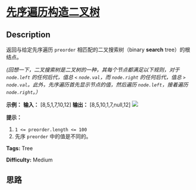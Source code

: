 # [先序遍历构造二叉树][title]

## Description

返回与给定先序遍历 `preorder` 相匹配的二叉搜索树（binary **search** tree）的根结点。

_(回想一下，二叉搜索树是二叉树的一种，其每个节点都满足以下规则，对于  `node.left` 的任何后代，值总 `<` `node.val`，而
`node.right` 的任何后代，值总 `>` `node.val`。此外，先序遍历首先显示节点的值，然后遍历 `node.left`，接着遍历
`node.right`。）_



**示例：**
            **输入：** [8,5,1,7,10,12]    **输出：** [8,5,10,1,7,null,12]    ![](https://assets.leetcode-cn.com/aliyun-lc-upload/uploads/2019/03/08/1266.png)    



**提示：**

  1. `1 <= preorder.length <= 100`
  2. 先序 `preorder` 中的值是不同的。


**Tags:** Tree

**Difficulty:** Medium

## 思路

[title]: https://leetcode-cn.com/problems/construct-binary-search-tree-from-preorder-traversal
